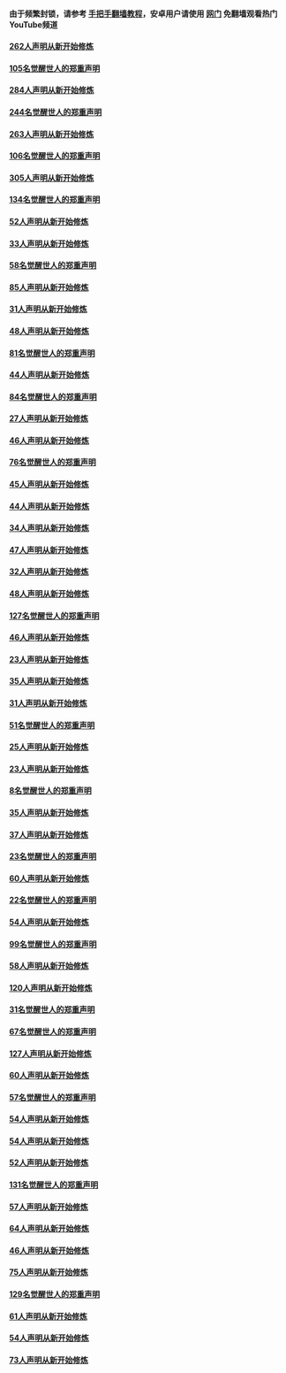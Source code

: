 #### 由于频繁封锁，请参考 [手把手翻墙教程](https://github.com/gfw-breaker/guides/wiki/)，安卓用户请使用 [网门](https://github.com/gfw-breaker/nogfw/blob/master/dl.md?t=04090102) 免翻墙观看热门YouTube频道 

#### [262人声明从新开始修炼](../pages/91/423004.md?t=04090102) 

#### [105名觉醒世人的郑重声明](../pages/91/423003.md?t=04090102) 

#### [284人声明从新开始修炼](../pages/91/422707.md?t=04090102) 

#### [244名觉醒世人的郑重声明](../pages/91/422706.md?t=04090102) 

#### [263人声明从新开始修炼](../pages/91/422553.md?t=04090102) 

#### [106名觉醒世人的郑重声明](../pages/91/422552.md?t=04090102) 

#### [305人声明从新开始修炼](../pages/91/422153.md?t=04090102) 

#### [134名觉醒世人的郑重声明](../pages/91/422152.md?t=04090102) 

#### [52人声明从新开始修炼](../pages/91/421846.md?t=04090102) 

#### [33人声明从新开始修炼](../pages/91/421804.md?t=04090102) 

#### [58名觉醒世人的郑重声明](../pages/91/421845.md?t=04090102) 

#### [85人声明从新开始修炼](../pages/91/421769.md?t=04090102) 

#### [31人声明从新开始修炼](../pages/91/421763.md?t=04090102) 

#### [48人声明从新开始修炼](../pages/91/421605.md?t=04090102) 

#### [81名觉醒世人的郑重声明](../pages/91/421656.md?t=04090102) 

#### [44人声明从新开始修炼](../pages/91/421544.md?t=04090102) 

#### [84名觉醒世人的郑重声明](../pages/91/421543.md?t=04090102) 

#### [27人声明从新开始修炼](../pages/91/421465.md?t=04090102) 

#### [46人声明从新开始修炼](../pages/91/421454.md?t=04090102) 

#### [76名觉醒世人的郑重声明](../pages/91/421453.md?t=04090102) 

#### [45人声明从新开始修炼](../pages/91/421452.md?t=04090102) 

#### [44人声明从新开始修炼](../pages/91/421422.md?t=04090102) 

#### [34人声明从新开始修炼](../pages/91/421322.md?t=04090102) 

#### [47人声明从新开始修炼](../pages/91/421264.md?t=04090102) 

#### [32人声明从新开始修炼](../pages/91/421225.md?t=04090102) 

#### [48人声明从新开始修炼](../pages/91/421202.md?t=04090102) 

#### [127名觉醒世人的郑重声明](../pages/91/421224.md?t=04090102) 

#### [46人声明从新开始修炼](../pages/91/421203.md?t=04090102) 

#### [23人声明从新开始修炼](../pages/91/421138.md?t=04090102) 

#### [35人声明从新开始修炼](../pages/91/421122.md?t=04090102) 

#### [31人声明从新开始修炼](../pages/91/421081.md?t=04090102) 

#### [51名觉醒世人的郑重声明](../pages/91/421080.md?t=04090102) 

#### [25人声明从新开始修炼](../pages/91/421020.md?t=04090102) 

#### [23人声明从新开始修炼](../pages/91/420884.md?t=04090102) 

#### [8名觉醒世人的郑重声明](../pages/91/420883.md?t=04090102) 

#### [35人声明从新开始修炼](../pages/91/420809.md?t=04090102) 

#### [37人声明从新开始修炼](../pages/91/420766.md?t=04090102) 

#### [23名觉醒世人的郑重声明](../pages/91/420765.md?t=04090102) 

#### [60人声明从新开始修炼](../pages/91/420727.md?t=04090102) 

#### [22名觉醒世人的郑重声明](../pages/91/420726.md?t=04090102) 

#### [54人声明从新开始修炼](../pages/91/420529.md?t=04090102) 

#### [99名觉醒世人的郑重声明](../pages/91/420528.md?t=04090102) 

#### [58人声明从新开始修炼](../pages/91/420198.md?t=04090102) 

#### [120人声明从新开始修炼](../pages/91/420141.md?t=04090102) 

#### [31名觉醒世人的郑重声明](../pages/91/420197.md?t=04090102) 

#### [67名觉醒世人的郑重声明](../pages/91/420140.md?t=04090102) 

#### [127人声明从新开始修炼](../pages/91/420082.md?t=04090102) 

#### [60人声明从新开始修炼](../pages/91/420081.md?t=04090102) 

#### [57名觉醒世人的郑重声明](../pages/91/420080.md?t=04090102) 

#### [54人声明从新开始修炼](../pages/91/419533.md?t=04090102) 

#### [54人声明从新开始修炼](../pages/91/419532.md?t=04090102) 

#### [52人声明从新开始修炼](../pages/91/419531.md?t=04090102) 

#### [131名觉醒世人的郑重声明](../pages/91/419530.md?t=04090102) 

#### [57人声明从新开始修炼](../pages/91/419430.md?t=04090102) 

#### [64人声明从新开始修炼](../pages/91/419429.md?t=04090102) 

#### [46人声明从新开始修炼](../pages/91/419428.md?t=04090102) 

#### [75人声明从新开始修炼](../pages/91/419427.md?t=04090102) 

#### [129名觉醒世人的郑重声明](../pages/91/419426.md?t=04090102) 

#### [61人声明从新开始修炼](../pages/91/419198.md?t=04090102) 

#### [54人声明从新开始修炼](../pages/91/419197.md?t=04090102) 

#### [73人声明从新开始修炼](../pages/91/419196.md?t=04090102) 

